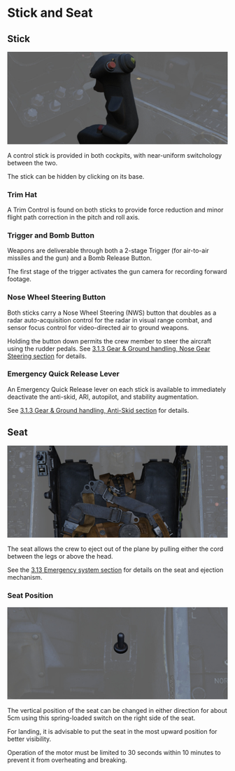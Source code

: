 # Stick and Seat

## Stick

![Stick](../../img/wso_stick.jpg)

A control stick is provided in both cockpits, with near-uniform switchology
between the two.

The stick can be hidden by clicking on its base.

### Trim Hat

A Trim Control is found on both sticks to provide force reduction and minor
flight path correction in the pitch and roll axis.

### Trigger and Bomb Button

Weapons are deliverable through both a 2-stage Trigger (for air-to-air missiles
and the gun) and a Bomb Release Button.

The first stage of the trigger activates the gun camera for recording forward
footage.

### Nose Wheel Steering Button

Both sticks carry a Nose Wheel Steering (NWS) button that doubles as a radar
auto-acquisition control for the radar in visual range combat, and sensor focus
control for video-directed air to ground weapons.

Holding the button down permits the crew member to steer the aircraft using the
rudder pedals. See
[3.1.3 Gear & Ground handling, Nose Gear Steering section](../../systems/flight_controls_gear/gear_ground_handling.md#nose-gear-steering)
for details.

### Emergency Quick Release Lever

An Emergency Quick Release lever on each stick is available to immediately
deactivate the anti-skid, ARI, autopilot, and stability augmentation.

See
[3.1.3 Gear & Ground handling, Anti-Skid section](../../systems/flight_controls_gear/gear_ground_handling.md#emergency-anti-skid-quick-release-lever)
for details.

## Seat

![Seat](../../img/wso_seat.jpg)

The seat allows the crew to eject out of the plane by pulling either the cord
between the legs or above the head.

See the [3.13 Emergency system section](../../systems/emergency.md#ejection-seats) for details
on the seat and ejection mechanism.

### Seat Position

![Seat Switch](../../img/wso_seat_adjustment.jpg)

The vertical position of the seat can be changed in either direction for about
5cm using this spring-loaded switch on the right side of the seat.

For landing, it is advisable to put the seat in the most upward position for
better visibility.

Operation of the motor must be limited to 30 seconds within 10 minutes to
prevent it from overheating and breaking.
